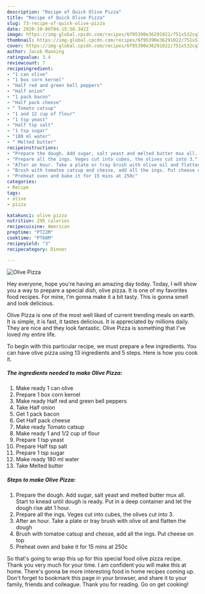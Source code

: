 ```yaml
---
description: "Recipe of Quick Olive Pizza"
title: "Recipe of Quick Olive Pizza"
slug: 73-recipe-of-quick-olive-pizza
date: 2020-10-06T04:15:58.342Z
image: https://img-global.cpcdn.com/recipes/6f95390e36291022/751x532cq70/olive-pizza-recipe-main-photo.jpg
thumbnail: https://img-global.cpcdn.com/recipes/6f95390e36291022/751x532cq70/olive-pizza-recipe-main-photo.jpg
cover: https://img-global.cpcdn.com/recipes/6f95390e36291022/751x532cq70/olive-pizza-recipe-main-photo.jpg
author: Jacob Manning
ratingvalue: 3.4
reviewcount: 7
recipeingredient:
- "1 can olive"
- "1 box corn kernel"
- "Half red and green bell peppers"
- "Half onion"
- "1 pack bacon"
- "Half pack cheese"
- " Tomato catsup"
- "1 and 12 cup of flour"
- "1 tsp yeast"
- "Half tsp salt"
- "1 tsp sugar"
- "180 ml water"
- " Melted butter"
recipeinstructions:
- "Prepare the dough. Add sugar, salt yeast and melted butter mux all. Start to knead until dough is ready. Put in a deep container and let the dough rise abt 1 hour."
- "Prepare all the ings. Veges cut into cubes, the olives cut into 3."
- "After an hour. Take a plate or tray brush with olive oil and flatten the dough"
- "Brush with tomatoe catsup and chesse, add all the ings. Put cheese on top"
- "Preheat oven and bake it for 15 mins at 250c"
categories:
- Recipe
tags:
- olive
- pizza

katakunci: olive pizza 
nutrition: 295 calories
recipecuisine: American
preptime: "PT22M"
cooktime: "PT60M"
recipeyield: "3"
recipecategory: Dinner

---
```



![Olive Pizza](https://img-global.cpcdn.com/recipes/6f95390e36291022/751x532cq70/olive-pizza-recipe-main-photo.jpg)

Hey everyone, hope you're having an amazing day today. Today, I will show you a way to prepare a special dish, olive pizza. It is one of my favorites food recipes. For mine, I'm gonna make it a bit tasty. This is gonna smell and look delicious.



Olive Pizza is one of the most well liked of current trending meals on earth. It is simple, it is fast, it tastes delicious. It is appreciated by millions daily. They are nice and they look fantastic. Olive Pizza is something that I've loved my entire life.


To begin with this particular recipe, we must prepare a few ingredients. You can have olive pizza using 13 ingredients and 5 steps. Here is how you cook it.

<!--inarticleads1-->

##### The ingredients needed to make Olive Pizza:

1. Make ready 1 can olive
1. Prepare 1 box corn kernel
1. Make ready Half red and green bell peppers
1. Take Half onion
1. Get 1 pack bacon
1. Get Half pack cheese
1. Make ready  Tomato catsup
1. Make ready 1 and 1/2 cup of flour
1. Prepare 1 tsp yeast
1. Prepare Half tsp salt
1. Prepare 1 tsp sugar
1. Make ready 180 ml water
1. Take  Melted butter




<!--inarticleads2-->

##### Steps to make Olive Pizza:

1. Prepare the dough. Add sugar, salt yeast and melted butter mux all. Start to knead until dough is ready. Put in a deep container and let the dough rise abt 1 hour.
1. Prepare all the ings. Veges cut into cubes, the olives cut into 3.
1. After an hour. Take a plate or tray brush with olive oil and flatten the dough
1. Brush with tomatoe catsup and chesse, add all the ings. Put cheese on top
1. Preheat oven and bake it for 15 mins at 250c




So that's going to wrap this up for this special food olive pizza recipe. Thank you very much for your time. I am confident you will make this at home. There's gonna be more interesting food in home recipes coming up. Don't forget to bookmark this page in your browser, and share it to your family, friends and colleague. Thank you for reading. Go on get cooking!
